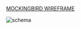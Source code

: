[MOCKINGBIRD WIREFRAME](https://gomockingbird.com/mockingbird/#616wn2g)


![schema](http://imgur.com/JmS7kfu.png)
